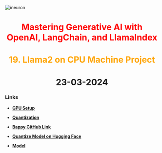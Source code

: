 ![ineuron](https://user-images.githubusercontent.com/57321948/196933065-4b16c235-f3b9-4391-9cfe-4affcec87c35.png)

<center> <h1 style= "color:red"> Mastering Generative AI with OpenAI, LangChain, and LlamaIndex </h1> </center>

<center> <h1 style= "color:orange"> 19. Llama2 on CPU Machine Project </h1> </center>

<center> <h1> 23-03-2024 </h1> </center>

### Links

* [**GPU Setup**](https://www.youtube.com/watch?v=StH5YNrY0mE )

* [**Quantization**](https://paperswithcode.com/task/quantization)

* [**Bappy GitHub Link**](https://github.com/entbappy/Llama2-on-CPU-Machine)

* [**Quantize Model on Hugging Face**](https://huggingface.co/TheBloke)

* [**Model**](https://huggingface.co/TheBloke/Llama-2-7B-Chat-GGML/blob/main/llama-2-7b-chat.ggmlv3.q4_0.bin)